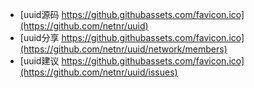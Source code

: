 - [uuid源码 https://github.githubassets.com/favicon.ico](https://github.com/netnr/uuid)
- [uuid分享 https://github.githubassets.com/favicon.ico](https://github.com/netnr/uuid/network/members)
- [uuid建议 https://github.githubassets.com/favicon.ico](https://github.com/netnr/uuid/issues)